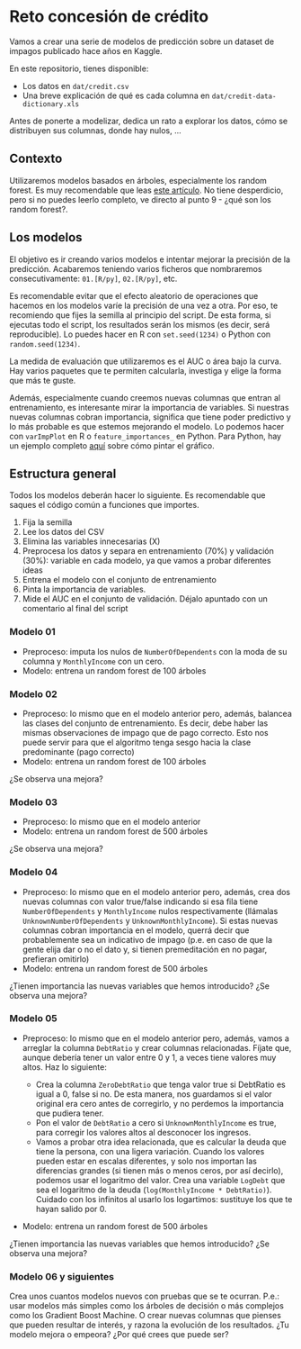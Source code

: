 # Reto concesión de crédito

Vamos a crear una serie de modelos de predicción sobre un dataset de impagos publicado hace años en Kaggle.

En este repositorio, tienes disponible:

* Los datos en `dat/credit.csv`
* Una breve explicación de qué es cada columna en `dat/credit-data-dictionary.xls`

Antes de ponerte a modelizar, dedica un rato a explorar los datos, cómo se distribuyen sus columnas, donde hay nulos, ...

## Contexto

Utilizaremos modelos basados en árboles, especialmente los random forest. Es muy recomendable que leas [este artículo](https://www.analyticsvidhya.com/blog/2016/04/complete-tutorial-tree-based-modeling-scratch-in-python/#nine). No tiene desperdicio, pero si no puedes leerlo completo, ve directo al punto 9 - ¿qué son los random forest?.

## Los modelos

El objetivo es ir creando varios modelos e intentar mejorar la precisión de la predicción. Acabaremos teniendo varios ficheros que nombraremos consecutivamente: `01.[R/py]`, `02.[R/py]`, etc.

Es recomendable evitar que el efecto aleatorio de operaciones que hacemos en los modelos varíe la precisión de una vez a otra. Por eso, te recomiendo que fijes la semilla al principio del script. De esta forma, si ejecutas todo el script, los resultados serán los mismos (es decir, será reproducible). Lo puedes hacer en R con `set.seed(1234)` o Python con `random.seed(1234)`.

La medida de evaluación que utilizaremos es el AUC o área bajo la curva. Hay varios paquetes que te permiten calcularla, investiga y elige la forma que más te guste.

Además, especialmente cuando creemos nuevas columnas que entran al entrenamiento, es interesante mirar la importancia de variables. Si nuestras nuevas columnas cobran importancia, significa que tiene poder predictivo y lo más probable es que estemos mejorando el modelo. Lo podemos hacer con `varImpPlot` en R o `feature_importances_` en Python. Para Python, hay un ejemplo completo [aquí](http://scikit-learn.org/stable/auto_examples/ensemble/plot_forest_importances.html) sobre cómo pintar el gráfico.

## Estructura general

Todos los modelos deberán hacer lo siguiente. Es recomendable que saques el código común a funciones que importes.

1. Fija la semilla
2. Lee los datos del CSV
3. Elimina las variables innecesarias (X)
4. Preprocesa los datos y separa en entrenamiento (70%) y validación (30%): variable en cada modelo, ya que vamos a probar diferentes ideas
5. Entrena el modelo con el conjunto de entrenamiento
6. Pinta la importancia de variables.
7. Mide el AUC en el conjunto de validación. Déjalo apuntado con un comentario al final del script

### Modelo 01

* Preproceso: imputa los nulos de `NumberOfDependents` con la moda de su columna y `MonthlyIncome` con un cero.
* Modelo: entrena un random forest de 100 árboles

### Modelo 02

* Preproceso: lo mismo que en el modelo anterior pero, además, balancea las clases del conjunto de entrenamiento. Es decir, debe haber las mismas observaciones de impago que de pago correcto. Esto nos puede servir para que el algoritmo tenga sesgo hacia la clase predominante (pago correcto)
* Modelo: entrena un random forest de 100 árboles

¿Se observa una mejora?

### Modelo 03

* Preproceso: lo mismo que en el modelo anterior
* Modelo: entrena un random forest de 500 árboles

¿Se observa una mejora?

### Modelo 04

* Preproceso: lo mismo que en el modelo anterior pero, además, crea dos nuevas columnas con valor true/false indicando si esa fila tiene `NumberOfDependents` y `MonthlyIncome` nulos respectivamente (llámalas `UnknownNumberOfDependents` y `UnknownMonthlyIncome`). Si estas nuevas columnas cobran importancia en el modelo, querrá decir que probablemente sea un indicativo de impago (p.e. en caso de que la gente elija dar o no el dato y, si tienen premeditación en no pagar, prefieran omitirlo)
* Modelo: entrena un random forest de 500 árboles

¿Tienen importancia las nuevas variables que hemos introducido? ¿Se observa una mejora?

### Modelo 05

* Preproceso: lo mismo que en el modelo anterior pero, además, vamos a arreglar la columna `DebtRatio` y crear columnas relacionadas. Fíjate que, aunque debería tener un valor entre 0 y 1, a veces tiene valores muy altos. Haz lo siguiente:

    * Crea la columna `ZeroDebtRatio` que tenga valor true si DebtRatio es igual a 0, false si no. De esta manera, nos guardamos si el valor original era cero antes de corregirlo, y no perdemos la importancia que pudiera tener.
    * Pon el valor de `DebtRatio` a cero si `UnknownMonthlyIncome` es true, para corregir los valores altos al desconocer los ingresos.
    * Vamos a probar otra idea relacionada, que es calcular la deuda que tiene la persona, con una ligera variación. Cuando los valores pueden estar en escalas diferentes, y solo nos importan las diferencias grandes (si tienen más o menos ceros, por así decirlo), podemos usar el logaritmo del valor. Crea una variable `LogDebt` que sea el logaritmo de la deuda (`log(MonthlyIncome * DebtRatio)`). Cuidado con los infinitos al usarlo los logartimos: sustituye los que te hayan salido por 0.

* Modelo: entrena un random forest de 500 árboles

¿Tienen importancia las nuevas variables que hemos introducido? ¿Se observa una mejora?

### Modelo 06 y siguientes

Crea unos cuantos modelos nuevos con pruebas que se te ocurran. P.e.: usar modelos más simples como los árboles de decisión o más complejos como los Gradient Boost Machine. O crear nuevas columnas que pienses que pueden resultar de interés, y razona la evolución de los resultados. ¿Tu modelo mejora o empeora? ¿Por qué crees que puede ser?

